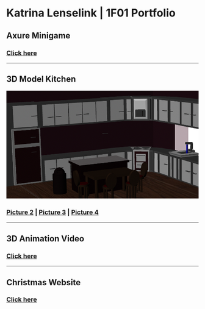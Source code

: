 # Katrina Lenselink | 1F01 Portfolio

## Axure Minigame 
### [Click here](http://127.0.0.1:32767/14.28.11/shadow_start_page.html) 

-------------------------------------------------------------------------------------------------------------------------

## 3D Model Kitchen 
![](images/Kitchen_View_2.png)
### [Picture 2](images/Kitchen_View_3.png) |  [Picture 3](images/Kitchen_View_4.png) | [Picture 4](images/Kitchen_View_5.png)
-------------------------------------------------------------------------------------------------------------------------

## 3D Animation Video 
### [Click here](3Dvideo.html)

-------------------------------------------------------------------------------------------------------------------------
## Christmas Website 
### [Click here](FinalWebsiteAssignment-master/MainPage.html)
